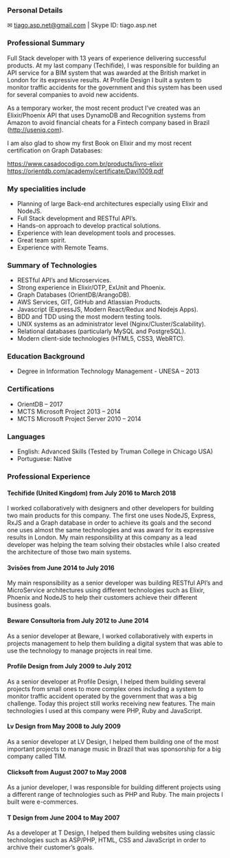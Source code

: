 ### Personal Details

✉  tiago.asp.net@gmail.com | Skype ID: tiago.asp.net

### Professional Summary

Full Stack developer with 13 years of experience delivering successful products. At my last company (Techifide), I was responsible for building an API service for a BIM system that was awarded at the British market in London for its expressive results. At Profile Design I built a system to monitor traffic accidents for the government and this system has been used for several companies to avoid new accidents.

As a temporary worker, the most recent product I’ve created was an Elixir/Phoenix API that uses DynamoDB and Recognition systems from Amazon to avoid financial cheats for a Fintech company based in Brazil (http://useniq.com).

I am also glad to show my first Book on Elixir and my most recent certification on Graph Databases:

https://www.casadocodigo.com.br/products/livro-elixir
https://orientdb.com/academy/certificate/Davi1009.pdf

### My specialities include

- Planning of large Back-end architectures especially using Elixir and NodeJS.
- Full Stack development and RESTful API’s.
- Hands-on approach to develop practical solutions.
- Experience with lean development tools and processes.
- Great team spirit.
- Experience with Remote Teams.

### Summary of Technologies

- RESTful API’s and Microservices.
- Strong experience in Elixir/OTP, ExUnit and Phoenix.
- Graph Databases (OrientDB/ArangoDB).
- AWS Services, GIT, GitHub and Atlassian Products.
- Javascript (ExpressJS, Modern React/Redux and Nodejs Apps).
- BDD and TDD using the most modern testing tools.
- UNIX systems as an administrator level (Nginx/Cluster/Scalability).
- Relational databases (particularly MySQL and PostgreSQL).
- Modern client-side technologies (HTML5, CSS3, WebRTC).

### Education Background

- Degree in Information Technology Management - UNESA – 2013

### Certifications

- OrientDB – 2017
- MCTS Microsoft Project 2013 – 2014
- MCTS Microsoft Project Server 2010 – 2014

### Languages

- English: Advanced Skills (Tested by Truman College in Chicago USA)
- Portuguese: Native

### Professional Experience

#### Techifide (United Kingdom) from July 2016 to March 2018

I worked collaboratively with designers and other developers for building two main products for this company. The first one uses NodeJS, Express, RxJS and a Graph database in order to achieve its goals and the second one uses almost the same technologies and was award for its expressive results in London. My main responsibility at this company as a lead developer was helping the team solving their obstacles while I also created the architecture of those two main systems.

#### 3visões from June 2014 to July 2016

My main responsibility as a senior developer was building RESTful API’s and MicroService architectures using different technologies such as Elixir, Phoenix and NodeJS to help their customers achieve their different business goals.

#### Beware Consultoria from July 2012 to June 2014

As a senior developer at Beware, I worked collaboratively with experts in projects management to help them building a digital system that was able to use the technology to manage projects in real time.

#### Profile Design from July 2009 to July 2012

As a senior developer at Profile Design, I helped them building several projects from small ones to more complex ones including a system to monitor traffic accident operated by the government that was a big challenge. Today this project still works receiving new features. The main technologies I used at this company were PHP, Ruby and JavaScript.

#### Lv Design from May 2008 to July 2009

As a senior developer at LV Design, I helped them building one of the most important projects to manage music in Brazil that was sponsorship for a big company called TIM.

#### Clicksoft from August 2007 to May 2008

As a junior developer, I was responsible for building different projects using a different range of technologies such as PHP and Ruby. The main projects I built were e-commerces.

#### T Design from June 2004 to May 2007

As a developer at T Design, I helped them building websites using classic technologies such as ASP/PHP, HTML, CSS and JavaScript  in order to archive their customer’s goals.
